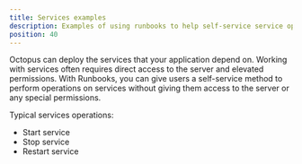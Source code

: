 ```yaml
---
title: Services examples
description: Examples of using runbooks to help self-service service operations
position: 40
---
```


Octopus can deploy the services that your application depend on.  Working with services often requires direct access to the server and elevated permissions.  With Runbooks, you can give users a self-service method to perform operations on services without giving them access to the server or any special permissions.

Typical services operations:
- Start service
- Stop service
- Restart service
